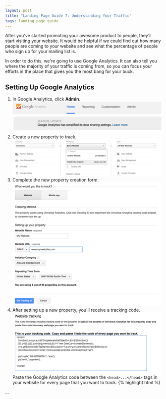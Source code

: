 ```yaml
---
layout: post
title: "Landing Page Guide 7: Understanding Your Traffic"
tags: landing_page_guide
---
```


After you've started promoting your awesome product to people, they'll start visiting your website. It would be helpful if we could find out how many people are coming to your website and see what the percentage of people who sign up for your mailing list is. 

In order to do this, we're going to use Google Analytics. It can also tell you where the majority of your traffic is coming from, so you can focus your efforts in the place that gives you the most bang for your buck.

## Setting Up Google Analytics

1. In Google Analytics, click **Admin**. 
![Google Analytics Main](/assets/analytics-main.png)
2. Create a new property to track.
![Google Analytics Admin](/assets/analytics-admin.png)
3. Complete the new property creation form.
![Google Analytics New](/assets/analytics-new.png)
4. After setting up a new property, you'll receive a tracking code.
![Google Analytics Tracking](/assets/analytics-tracking.png)
Paste the Google Analytics code between the `<head>...</head>` tags in your website for every page that you want to track. 
{% highlight html %}
<head>
	...
	<script>
	    (function(i,s,o,g,r,a,m){i['GoogleAnalyticsObject']=r;i[r]=i[r]||function(){
	    (i[r].q=i[r].q||[]).push(arguments)},i[r].l=1*new Date();a=s.createElement(o),
	    m=s.getElementsByTagName(o)[0];a.async=1;a.src=g;m.parentNode.insertBefore(a,m)
	    })(window,document,'script','//www.google-analytics.com/analytics.js','ga');

	    ga('create', 'UA-00000000-1', 'auto');
	    ga('send', 'pageview');
	</script>  
</head>
{% endhighlight %}
5. asdsa

## Check If It's Working

After you've pasted the code into your website, we should check to make sure that the site is being tracked properly.

### Real Time

1. Navigate to your website.
2. In another tab or browser window, go to Google Analytics and click on the **Real-Time** button on the sidebar. You should be able to see your visit to on your website show up as an active user.

> #### I'm on my website, but Google Analytics doesn't show it!
Do you have a Javascript blocker installed? Either disable it for now or add your website to the whitelist. I often forget to do this and I get mad when my visits don't show up during testing.

### Tracking Status

You can also check the status of the website, by going to **Admin > Tracking Info > Tracking Code**. 
![Google Analytics Admin Tracking](/assets/analytics-admin-tracking.png)

At the top of the page, you can see the current status of the tracking code. If it says **Receiving Data**, your analytics should be running. Don't worry if it doesn't, as the updates to this status can take up to 24 hrs to take effect.
